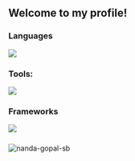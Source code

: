 <h2>Welcome to my profile!</h2>

<h3 align="left">Languages</h3>
 <img src="https://skillicons.dev/icons?i=c,cpp,cs,bash,dart,js,py" />
<h3 align="left">Tools:</h3>
 <img src="https://skillicons.dev/icons?i=git,vscode,linux,windows,visualstudio,apple" />
<h3 align="left">Frameworks</h3>
 <img src="https://skillicons.dev/icons?i=fastapi,express,gtk,flutter,tensorflow,unity"/>

<h3></h3>

<p><img align="center" src="https://github-readme-stats.vercel.app/api/top-langs/?username=nanda-gopal-sb&&hide_border=true&layout=donut&theme=cobalt" alt="nanda-gopal-sb" />




